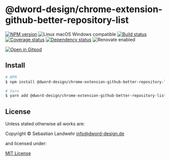 <!-- TITLE/ -->
# @dword-design/chrome-extension-github-better-repository-list
<!-- /TITLE -->

<!-- BADGES/ -->
[![NPM version](https://img.shields.io/npm/v/@dword-design/chrome-extension-github-better-repository-list.svg)](https://npmjs.org/package/@dword-design/chrome-extension-github-better-repository-list)
![Linux macOS Windows compatible](https://img.shields.io/badge/os-linux%20%7C%C2%A0macos%20%7C%C2%A0windows-blue)
[![Build status](https://img.shields.io/github/workflow/status/dword-design/github-better-repository-list/build)](https://github.com/dword-design/github-better-repository-list/actions)
[![Coverage status](https://img.shields.io/coveralls/dword-design/github-better-repository-list)](https://coveralls.io/github/dword-design/github-better-repository-list)
[![Dependency status](https://img.shields.io/david/dword-design/github-better-repository-list)](https://david-dm.org/dword-design/github-better-repository-list)
![Renovate enabled](https://img.shields.io/badge/renovate-enabled-brightgreen)

[![Open in Gitpod](https://gitpod.io/button/open-in-gitpod.svg)](https://gitpod.io/#https://github.com/dword-design/github-better-repository-list)
<!-- /BADGES -->

<!-- DESCRIPTION/ -->

<!-- /DESCRIPTION -->

<!-- INSTALL/ -->
## Install

```bash
# NPM
$ npm install @dword-design/chrome-extension-github-better-repository-list

# Yarn
$ yarn add @dword-design/chrome-extension-github-better-repository-list
```
<!-- /INSTALL -->

<!-- LICENSE/ -->
## License

Unless stated otherwise all works are:

Copyright &copy; Sebastian Landwehr <info@dword-design.de>

and licensed under:

[MIT License](https://opensource.org/licenses/MIT)
<!-- /LICENSE -->
